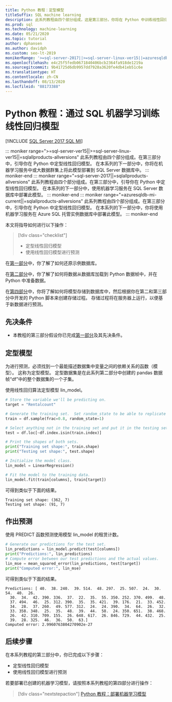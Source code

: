 ```yaml
---
title: Python 教程：定型模型
titleSuffix: SQL machine learning
description: 此系列教程由四个部分组成，这是第三部分。你将在 Python 中训练线性回归模型，以通过 SQL 机器学习预测雪橇租赁次数。
ms.prod: sql
ms.technology: machine-learning
ms.date: 05/21/2020
ms.topic: tutorial
author: dphansen
ms.author: davidph
ms.custom: seo-lt-2019
monikerRange: '>=sql-server-2017||>=sql-server-linux-ver15||=azuresqldb-mi-current||=sqlallproducts-allversions'
ms.openlocfilehash: e4c25f5fedb0671840406bcb2364fa918de1219a
ms.sourcegitcommit: 9b41725d6db9957dd7928a3620fe4db41eb51c6e
ms.translationtype: HT
ms.contentlocale: zh-CN
ms.lasthandoff: 08/13/2020
ms.locfileid: "88173388"
---
```

# <a name="python-tutorial-train-a-linear-regression-model-with-sql-machine-learning"></a>Python 教程：通过 SQL 机器学习训练线性回归模型
[!INCLUDE [SQL Server 2017 SQL MI](../../includes/applies-to-version/sqlserver2017-asdbmi.md)]

::: moniker range=">=sql-server-ver15||>=sql-server-linux-ver15||=sqlallproducts-allversions"
此系列教程由四个部分组成。在第三部分中，引导你在 Python 中定型线性回归模型。 在本系列的下一部分中，你将在机器学习服务中或大数据群集上将此模型部署到 SQL Server 数据库中。
::: moniker-end
::: moniker range="=sql-server-2017||=sqlallproducts-allversions"
此系列教程由四个部分组成。在第三部分中，引导你在 Python 中定型线性回归模型。 在本系列的下一部分中，使用机器学习服务在 SQL Server 数据库中部署此模型。
::: moniker-end
::: moniker range="=azuresqldb-mi-current||=sqlallproducts-allversions"
此系列教程由四个部分组成。在第三部分中，引导你在 Python 中定型线性回归模型。 在本系列的下一部分中，你将使用机器学习服务在 Azure SQL 托管实例数据库中部署此模型。
::: moniker-end

本文将指导如何进行以下操作：

> [!div class="checklist"]
> * 定型线性回归模型
> * 使用线性回归模型进行预测

在[第一部分](python-ski-rental-linear-regression.md)中，你了解了如何还原示例数据库。

在[第二部分](python-ski-rental-linear-regression-prepare-data.md)中，你了解了如何将数据从数据库加载到 Python 数据帧中，并在 Python 中准备数据。

在[第四部分](python-ski-rental-linear-regression-deploy-model.md)中，你将了解如何将模型存储到数据库中，然后根据你在第二和第三部分中开发的 Python 脚本来创建存储过程。 存储过程将在服务器上运行，以便基于新数据进行预测。

## <a name="prerequisites"></a>先决条件

* 本教程的第三部分假设你已完成[第一部分](python-ski-rental-linear-regression.md)及其先决条件。

## <a name="train-the-model"></a>定型模型

为进行预测，必须找到一个最能描述数据集中变量之间的依赖关系的函数（模型）。 这称为定型模型。 定型数据集是在此系列第二部分中创建的 pandas 数据帧“df”中的整个数据集的一个子集。

使用线性回归算法定型模型 lin_model。

```python
# Store the variable we'll be predicting on.
target = "Rentalcount"

# Generate the training set.  Set random_state to be able to replicate results.
train = df.sample(frac=0.8, random_state=1)

# Select anything not in the training set and put it in the testing set.
test = df.loc[~df.index.isin(train.index)]

# Print the shapes of both sets.
print("Training set shape:", train.shape)
print("Testing set shape:", test.shape)

# Initialize the model class.
lin_model = LinearRegression()

# Fit the model to the training data.
lin_model.fit(train[columns], train[target])
```

可得到类似于下面的结果。

```results
Training set shape: (362, 7)
Testing set shape: (91, 7)
```

## <a name="make-predictions"></a>作出预测

使用 PREDICT 函数预测使用模型 lin_model 的租赁计数。

```python
# Generate our predictions for the test set.
lin_predictions = lin_model.predict(test[columns])
print("Predictions:", lin_predictions)
# Compute error between our test predictions and the actual values.
lin_mse = mean_squared_error(lin_predictions, test[target])
print("Computed error:", lin_mse)
```

可得到类似于下面的结果。

```results
Predictions: [ 40.  38. 240.  39. 514.  48. 297.  25. 507.  24.  30.  54.  40.  26.
  30.  34.  42. 390. 336.  37.  22.  35.  55. 350. 252. 370. 499.  48.
  37. 494.  46.  25. 312. 390.  35.  35. 421.  39. 176.  21.  33. 452.
  34.  28.  37. 260.  49. 577. 312.  24.  24. 390.  34.  64.  26.  32.
  33. 358. 348.  25.  35.  48.  39.  44.  58.  24. 350. 651.  38. 468.
  26.  42. 310. 709. 155.  26. 648. 617.  26. 846. 729.  44. 432.  25.
  39.  28. 325.  46.  36.  50.  63.]
Computed error: 2.9960763804270902e-27
```

## <a name="next-steps"></a>后续步骤

在本系列教程的第三部分中，你已完成以下步骤：

* 定型线性回归模型
* 使用线性回归模型进行预测

若要部署已创建的机器学习模型，请按照本系列教程的第四部分进行操作：

> [!div class="nextstepaction"]
> [Python 教程：部署机器学习模型](python-ski-rental-linear-regression-deploy-model.md)
